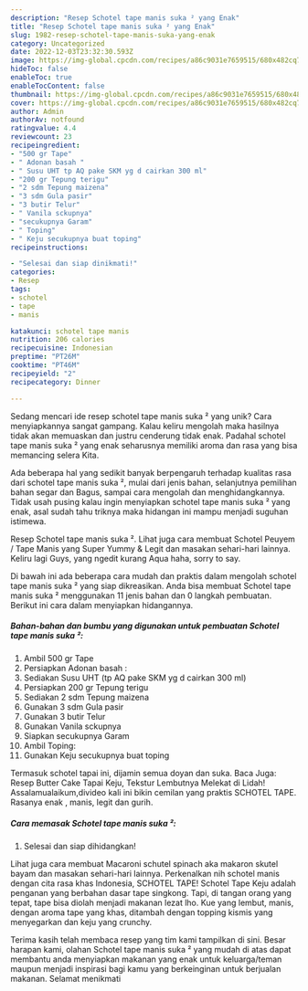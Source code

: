 ```yaml
---
description: "Resep Schotel tape manis suka ² yang Enak"
title: "Resep Schotel tape manis suka ² yang Enak"
slug: 1982-resep-schotel-tape-manis-suka-yang-enak
category: Uncategorized
date: 2022-12-03T23:32:30.593Z
image: https://img-global.cpcdn.com/recipes/a86c9031e7659515/680x482cq70/schotel-tape-manis-suka-foto-resep-utama.jpg
hideToc: false
enableToc: true
enableTocContent: false
thumbnail: https://img-global.cpcdn.com/recipes/a86c9031e7659515/680x482cq70/schotel-tape-manis-suka-foto-resep-utama.jpg
cover: https://img-global.cpcdn.com/recipes/a86c9031e7659515/680x482cq70/schotel-tape-manis-suka-foto-resep-utama.jpg
author: Admin
authorAv: notfound
ratingvalue: 4.4
reviewcount: 23
recipeingredient:
- "500 gr Tape"
- " Adonan basah "
- " Susu UHT tp AQ pake SKM yg d cairkan 300 ml"
- "200 gr Tepung terigu"
- "2 sdm Tepung maizena"
- "3 sdm Gula pasir"
- "3 butir Telur"
- " Vanila sckupnya"
- "secukupnya Garam"
- " Toping"
- " Keju secukupnya buat toping"
recipeinstructions:

- "Selesai dan siap dinikmati!"
categories:
- Resep
tags:
- schotel
- tape
- manis

katakunci: schotel tape manis 
nutrition: 206 calories
recipecuisine: Indonesian
preptime: "PT26M"
cooktime: "PT46M"
recipeyield: "2"
recipecategory: Dinner

---
```





Sedang mencari ide resep schotel tape manis suka ² yang unik? Cara menyiapkannya sangat gampang. Kalau keliru mengolah maka hasilnya tidak akan memuaskan dan justru cenderung tidak enak. Padahal schotel tape manis suka ² yang enak seharusnya memiliki aroma dan rasa yang bisa memancing selera Kita.





Ada beberapa hal yang sedikit banyak berpengaruh terhadap kualitas rasa dari schotel tape manis suka ², mulai dari jenis bahan, selanjutnya pemilihan bahan segar dan Bagus, sampai cara mengolah dan menghidangkannya. Tidak usah pusing kalau ingin menyiapkan schotel tape manis suka ² yang enak,      asal sudah tahu triknya maka hidangan ini mampu menjadi suguhan istimewa.














Resep Schotel tape manis suka ². Lihat juga cara membuat Schotel Peuyem / Tape Manis yang Super Yummy &amp; Legit dan masakan sehari-hari lainnya. Keliru lagi Guys, yang ngedit kurang Aqua haha, sorry to say.






Di bawah ini ada beberapa cara mudah dan praktis dalam mengolah schotel tape manis suka ² yang siap dikreasikan. Anda bisa membuat Schotel tape manis suka ² menggunakan 11 jenis bahan dan 0 langkah pembuatan. Berikut ini cara dalam menyiapkan hidangannya.

<!--inarticleads1-->

##### Bahan-bahan dan bumbu yang digunakan untuk pembuatan Schotel tape manis suka ²:

1. Ambil 500 gr Tape
1. Persiapkan  Adonan basah :
1. Sediakan  Susu UHT (tp AQ pake SKM yg d cairkan 300 ml)
1. Persiapkan 200 gr Tepung terigu
1. Sediakan 2 sdm Tepung maizena
1. Gunakan 3 sdm Gula pasir
1. Gunakan 3 butir Telur
1. Gunakan  Vanila sckupnya
1. Siapkan secukupnya Garam
1. Ambil  Toping:
1. Gunakan  Keju secukupnya buat toping


Termasuk schotel tapai ini, dijamin semua doyan dan suka. Baca Juga: Resep Butter Cake Tapai Keju, Tekstur Lembutnya Melekat di Lidah! Assalamualaikum,divideo kali ini bikin cemilan yang praktis SCHOTEL TAPE. Rasanya enak , manis, legit dan gurih. 

<!--inarticleads2-->

##### Cara memasak Schotel tape manis suka ²:


1. Selesai dan siap dihidangkan!

Lihat juga cara membuat Macaroni schutel spinach aka makaron skutel bayam dan masakan sehari-hari lainnya. Perkenalkan nih schotel manis dengan cita rasa khas Indonesia, SCHOTEL TAPE! Schotel Tape Keju adalah penganan yang berbahan dasar tape singkong. Tapi, di tangan orang yang tepat, tape bisa diolah menjadi makanan lezat lho. Kue yang lembut, manis, dengan aroma tape yang khas, ditambah dengan topping kismis yang menyegarkan dan keju yang crunchy. 

Terima kasih telah membaca resep yang tim kami tampilkan di sini. Besar harapan kami, olahan Schotel tape manis suka ² yang mudah di atas dapat membantu anda menyiapkan makanan yang enak untuk keluarga/teman maupun menjadi inspirasi bagi kamu yang berkeinginan untuk berjualan makanan. Selamat menikmati
